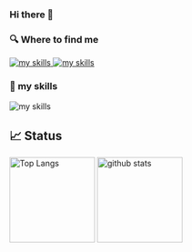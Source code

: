 ### Hi there 👋

### 🔍 Where to find me

<div>
  <a href="https://github.com/DaikiKujirai" target="_blank">
    <img alt="my skills" src="https://skillicons.dev/icons?theme=dark&i=github" />
  </a>

  <a href="https://twitter.com/kujira___" target="_blank">
    <img alt="my skills" src="https://skillicons.dev/icons?theme=dark&i=twitter" />
  </a>
</div>

### 🌱 my skills
<img alt="my skills" src="https://skillicons.dev/icons?theme=dark&perline=20&i=ruby,rails,ts,js,vue,nuxtjs,html,css,docker,mysql,tailwind,vite,aws,git,github,githubactions,idea,neovim" />

## 📈 Status

<p align="left"> 
  <img alt="Top Langs" height="150px" src="https://github-readme-stats.vercel.app/api/top-langs/?username=DaikiKujirai&layout=compact&show_icons=true&theme=onedark" />
  <img alt="github stats" height="150px" src="https://github-readme-stats.vercel.app/api?username=DaikiKujirai&theme=onedark&show_icons=ture" />
</p>

